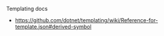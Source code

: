 Templating docs

- https://github.com/dotnet/templating/wiki/Reference-for-template.json#derived-symbol